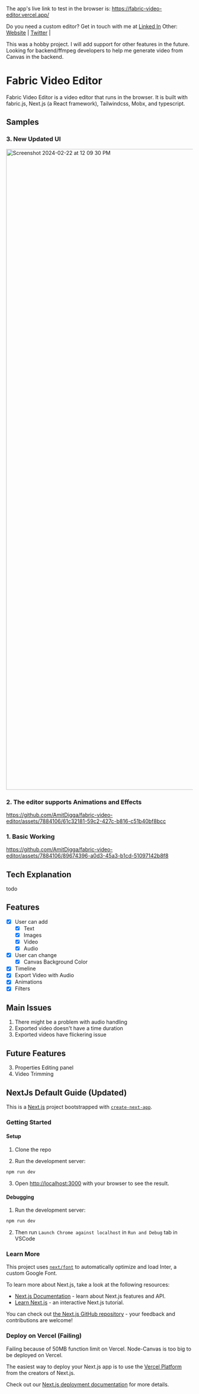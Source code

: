 The app's live link to test in the browser is: https://fabric-video-editor.vercel.app/

Do you need a custom editor? Get in touch with me at [Linked In](https://www.linkedin.com/in/amit-digga/)
Other: [Website](https://www.amitdigga.dev/) | [Twitter](https://twitter.com/AmitDigga) |

This was a hobby project. I will add support for other features in the future. Looking for backend/ffmpeg developers to help me generate video from Canvas in the backend.

# Fabric Video Editor

Fabric Video Editor is a video editor that runs in the browser. It is built with fabric.js, Next.js (a React framework), Tailwindcss, Mobx, and typescript.


## Samples

### 3. New Updated UI
<img width="1727" alt="Screenshot 2024-02-22 at 12 09 30 PM" src="https://github.com/AmitDigga/fabric-video-editor/assets/7884106/7246996c-259c-4730-ba19-af060cc94018">

### 2. The editor supports Animations and Effects

https://github.com/AmitDigga/fabric-video-editor/assets/7884106/61c32181-59c2-427c-b816-c51b40bf8bcc

### 1. Basic Working

https://github.com/AmitDigga/fabric-video-editor/assets/7884106/89674396-a0d3-45a3-b1cd-51097142b8f8



## Tech Explanation

todo


## Features

- [x] User can add
  - [x] Text
  - [x] Images
  - [x] Video
  - [x] Audio
- [x] User can change
  - [x] Canvas Background Color
- [x] Timeline
- [x] Export Video with Audio
- [x] Animations
- [x] Filters

## Main Issues

1. There might be a problem with audio handling
2. Exported video doesn't have a time duration
3. Exported videos have flickering issue

## Future Features

3. Properties Editing panel
4. Video Trimming

## NextJs Default Guide (Updated)

This is a [Next.js](https://nextjs.org/) project bootstrapped with [`create-next-app`](https://github.com/vercel/next.js/tree/canary/packages/create-next-app).

### Getting Started

#### Setup

1. Clone the repo

2. Run the development server:

```bash
npm run dev
```

3. Open [http://localhost:3000](http://localhost:3000) with your browser to see the result.

#### Debugging

1. Run the development server:

```bash
npm run dev
```

2. Then run `Launch Chrome against localhost` in `Run and Debug` tab in VSCode

### Learn More

This project uses [`next/font`](https://nextjs.org/docs/basic-features/font-optimization) to automatically optimize and load Inter, a custom Google Font.

To learn more about Next.js, take a look at the following resources:

- [Next.js Documentation](https://nextjs.org/docs) - learn about Next.js features and API.
- [Learn Next.js](https://nextjs.org/learn) - an interactive Next.js tutorial.

You can check out [the Next.js GitHub repository](https://github.com/vercel/next.js/) - your feedback and contributions are welcome!

### Deploy on Vercel (Failing)

Failing because of 50MB function limit on Vercel. Node-Canvas is too big to be deployed on Vercel.

The easiest way to deploy your Next.js app is to use the [Vercel Platform](https://vercel.com/new?utm_medium=default-template&filter=next.js&utm_source=create-next-app&utm_campaign=create-next-app-readme) from the creators of Next.js.

Check out our [Next.js deployment documentation](https://nextjs.org/docs/deployment) for more details.
